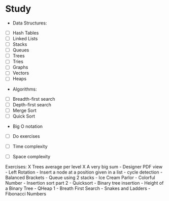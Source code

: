 # Study

- Data Structures:
 - [ ] Hash Tables
 - [ ] Linked Lists
 - [ ] Stacks
 - [ ] Queues
 - [ ] Trees
 - [ ] Tries
 - [ ] Graphs
 - [ ] Vectors
 - [ ] Heaps

- Algorithms:
 - [ ] Breadth-first search
 - [ ] Depth-first search
 - [ ] Merge Sort
 - [ ] Quick Sort

- Big O notation
 - [ ] Do exercises
 - [ ] Time complexity
 - [ ] Space complexity


  Exercises:
    X Trees average per level
    X A very big sum
    - Designer PDF view
    - Left Rotation
    - Insert a node at a position given in a list
    - cycle detection
    - Balanced Brackets
    - Queue using 2 stacks
    - Ice Cream Parlor
    - Colorful Number
    - Insertion sort part 2
    - Quicksort
    - Binary tree insertion 
    - Height of a Binary Tree
    - QHeap 1
    - Breath First Search
    - Snakes and Ladders
    - Fibonacci Numbers